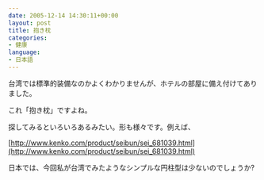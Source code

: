 ```yaml
---
date: 2005-12-14 14:30:11+00:00
layout: post
title: 抱き枕
categories:
- 健康
language:
- 日本語
---
```


台湾では標準的装備なのかよくわかりませんが、ホテルの部屋に備え付けてありました。

これ「抱き枕」ですよね。

探してみるといろいろあるみたい。形も様々です。例えば、

[http://www.kenko.com/product/seibun/sei_681039.html](http://www.kenko.com/product/seibun/sei_681039.html)

日本では、今回私が台湾でみたようなシンプルな円柱型は少ないのでしょうか?
